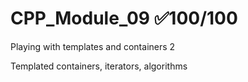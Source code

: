 # CPP_Module_09 ✅100/100
Playing with templates and containers 2

Templated containers, iterators, algorithms
